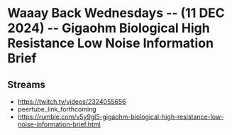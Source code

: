 # Waaay Back Wednesdays -- (11 DEC 2024) -- Gigaohm Biological High Resistance Low Noise Information Brief

## Streams
- https://twitch.tv/videos/2324055656
- peertube_link_forthcoming 
- https://rumble.com/v5y9gl5-gigaohm-biological-high-resistance-low-noise-information-brief.html


